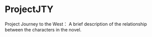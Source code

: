 # ProjectJTY
Project Journey to the West： A brief description of the relationship between the characters in the novel.
